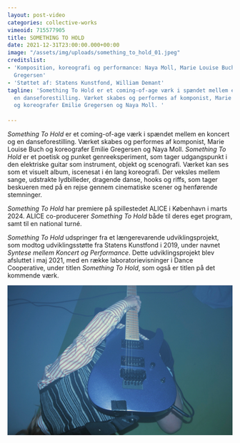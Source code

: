 ```yaml
---
layout: post-video
categories: collective-works
vimeoid: 715577905
title: SOMETHING TO HOLD
date: 2021-12-31T23:00:00.000+00:00
image: "/assets/img/uploads/something_to_hold_01.jpeg"
creditslist:
- 'Komposition, koreografi og performance: Naya Moll, Marie Louise Buch og Emilie
  Gregersen'
- 'Støttet af: Statens Kunstfond, William Demant'
tagline: 'Something To Hold er et coming-of-age værk i spændet mellem en koncert og
  en danseforestilling. Værket skabes og performes af komponist, Marie Louise Buch
  og koreografer Emilie Gregersen og Naya Moll. '

---
```

_Something To Hold_ er et coming-of-age værk i spændet mellem en koncert og en danseforestilling. Værket skabes og performes af komponist, Marie Louise Buch og koreografer Emilie Gregersen og Naya Moll. _Something To Hold_ er et poetisk og punket genreeksperiment, som tager udgangspunkt i den elektriske guitar som instrument, objekt og scenografi. Værket kan ses som et visuelt album, iscenesat i én lang koreografi. Der veksles mellem sange, udstrakte lydbilleder, dragende danse, hooks og riffs, som tager beskueren med på en rejse gennem cinematiske scener og henførende stemninger.

_Something To Hold_ har premiere på spillestedet ALICE i København i marts 2024. ALICE co-producerer _Something To Hold_ både til deres eget program, samt til en national turné.

_Something To Hold_ udspringer fra et længerevarende udviklingsprojekt, som modtog udviklingsstøtte fra Statens Kunstfond i 2019, under navnet _Syntese mellem Koncert og Performance_. Dette udviklingsprojekt blev afsluttet i maj 2021, med en række laboratorievisninger i Dance Cooperative, under titlen _Something To Hold_, som også er titlen på det kommende værk.

![](/assets/img/uploads/something_to_hold_02.jpeg)